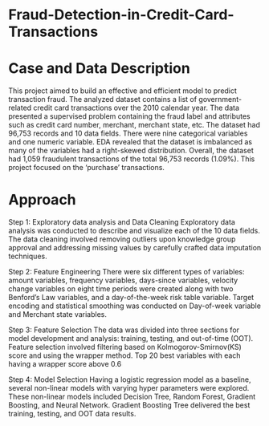 # Fraud-Detection-in-Credit-Card-Transactions

# Case and Data Description
This project aimed to build an effective and efficient model to predict transaction fraud. The analyzed dataset contains a list of government-related credit card transactions over the 2010 calendar year. The data presented a supervised problem containing the fraud label and attributes such as credit card number, merchant, merchant state, etc. The dataset had 96,753 records and 10 data fields. There were nine categorical variables and one numeric variable. EDA revealed that the dataset is imbalanced as many of the variables had a right-skewed distribution. Overall, the dataset had 1,059 fraudulent transactions of the total 96,753 records (1.09%). This project focused on the ‘purchase’ transactions.

# Approach
Step 1: Exploratory data analysis and Data Cleaning
Exploratory data analysis was conducted to describe and visualize each of the 10 data fields. The data cleaning involved removing outliers upon knowledge group approval and addressing missing values by carefully crafted data imputation techniques.

Step 2: Feature Engineering
There were six different types of variables: amount variables, frequency variables, days-since variables, velocity change variables on eight time periods were created along with two Benford’s Law variables, and a day-of-the-week risk table variable. Target encoding and statistical smoothing was conducted on Day-of-week variable and Merchant state variables.

Step 3: Feature Selection
The data was divided into three sections for model development and analysis: training, testing, and out-of-time (OOT). Feature selection involved filtering based on Kolmogorov-Smirnov(KS) score and using the wrapper method. Top 20 best variables with each having a wrapper score above 0.6

Step 4: Model Selection
Having a logistic regression model as a baseline, several non-linear models with varying hyper parameters were explored. These non-linear models included Decision Tree, Random Forest, Gradient Boosting, and Neural Network. Gradient Boosting Tree delivered the best training, testing, and OOT data results.
